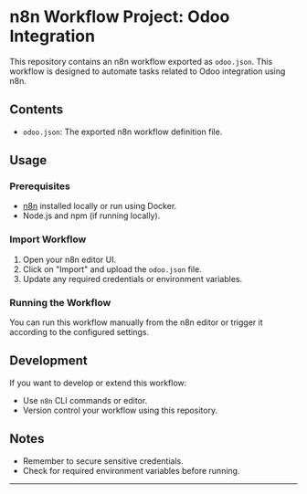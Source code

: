 # n8n Workflow Project: Odoo Integration

This repository contains an n8n workflow exported as `odoo.json`. This workflow is designed to automate tasks related to Odoo integration using n8n.

## Contents

- `odoo.json`: The exported n8n workflow definition file.

## Usage

### Prerequisites

- [n8n](https://n8n.io/) installed locally or run using Docker.
- Node.js and npm (if running locally).

### Import Workflow

1. Open your n8n editor UI.
2. Click on "Import" and upload the `odoo.json` file.
3. Update any required credentials or environment variables.

### Running the Workflow

You can run this workflow manually from the n8n editor or trigger it according to the configured settings.

## Development

If you want to develop or extend this workflow:

- Use `n8n` CLI commands or editor.
- Version control your workflow using this repository.

## Notes

- Remember to secure sensitive credentials.
- Check for required environment variables before running.

---
